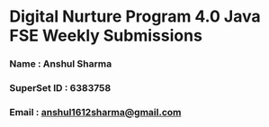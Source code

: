 # Digital Nurture Program 4.0 Java FSE Weekly Submissions

### Name : Anshul Sharma
### SuperSet ID : 6383758
### Email : anshul1612sharma@gmail.com
